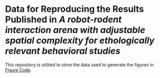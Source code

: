 # Data for Reproducing the Results Published in *A robot-rodent interaction arena with adjustable spatial complexity for ethologically relevant behavioral studies*

This repository is utilited to store the data used to generate the figures in [Figure Code](https://colab.research.google.com/drive/1EbFh44LEhl9npWPzdv3WODliqK4Q9_h3?usp=sharing).